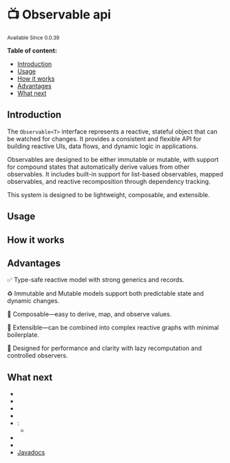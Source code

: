 # 📺 Observable api

<sup>
Available Since 0.0.39
</sup>

**Table of content:**
- [Introduction](#introduction)
- [Usage](#usage)
- [How it works](#how-it-works)
- [Advantages](#advantages)
- [What next](#what-next)

## Introduction
The `Observable<T>` interface represents a reactive, stateful object that can be watched for changes. It provides a consistent and flexible API for building reactive UIs, data flows, and dynamic logic in applications.

Observables are designed to be either immutable or mutable, with support for compound states that automatically derive values from other observables. It includes built-in support for list-based observables, mapped observables, and reactive recomposition through dependency tracking.

This system is designed to be lightweight, composable, and extensible.

## Usage
<code-block lang="java" src="code-samples/common/net/apartium/cocoabeans/state/CodeSnippets.java" include-symbol="example"/>
<code-block lang="java" src="code-samples/common/net/apartium/cocoabeans/state/CodeSnippets.java" include-symbol="listExample"/>

## How it works


## Advantages
✅ Type-safe reactive model with strong generics and records.

♻️ Immutable and Mutable models support both predictable state and dynamic changes.

🔗 Composable—easy to derive, map, and observe values.

🧩 Extensible—can be combined into complex reactive graphs with minimal boilerplate.


🚀 Designed for performance and clarity with lazy recomputation and controlled observers.

## What next
* [](immutable-observable.md)
* [](mutable-observable.md)
* [](compound-observable.md)
* [](mapped-observable.md)
* [](collection-observable.md):
    * [](list-observable.md)
* [](observer.md)
* [](watcher.md)
* [Javadocs](https://cocoa-beans.apartium.net/%version%/common/net/apartium/cocoabeans/state/package-summary.html)